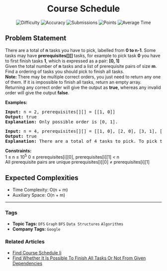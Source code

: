 <h1 align="center">Course Schedule</h1>

<p align="center">
  <img alt="Difficulty" title="Difficulty" src="https://custom-icon-badges.demolab.com/badge/Difficulty: Medium-1F222E?style=for-the-badge&logoColor=white&logo=fire"/>
  <img alt="Accuracy" title="Accuracy" src="https://custom-icon-badges.demolab.com/badge/Accuracy: 51.77%25-1F222E?style=for-the-badge&logoColor=white&logo=target"/>
  <img alt="Submissions" title="Submissions" src="https://custom-icon-badges.demolab.com/badge/Submissions: 82K+-1F222E?style=for-the-badge&logoColor=white&logo=repo"/>
  <img alt="Points" title="Points" src="https://custom-icon-badges.demolab.com/badge/Points: 4-1F222E?style=for-the-badge&logoColor=white&logo=award"/>
  <img alt="Average Time" title="Average Time" src="https://custom-icon-badges.demolab.com/badge/Average%20Time: 25m-1F222E?style=for-the-badge&logoColor=white&logo=clock"/>
</p>

## Problem Statement

There are a total of <b>n</b> tasks you have to pick, labelled from <b>0 to n-1</b>. Some tasks may have <b>prerequisites[][] </b>tasks, for example to pick task <b>0</b> you have to first finish tasks <b>1</b>, which is expressed as a pair: <b>[0, 1]</b><br>Given the total number of <b>n</b> tasks and a list of prerequisite pairs of size <b>m</b>. Find a ordering of tasks you should pick to finish all tasks.<br><b>Note: </b>There may be multiple correct orders, you just need to return any one of them. If it is impossible to finish all tasks, return an empty array. Returning any correct order will give the output as <b>true</b>, whereas any invalid order will give the output <b>false</b>. 

<b>Examples:</b>

<pre><b>Input: </b>n = 2, prerequisites[][] = [[1, 0]]
<b>Output: </b>true<b>
Explanation: </b>Only possible order is [0, 1].</pre>

<pre><b>Input: </b>n = 4, prerequisites[][] = [[1, 0], [2, 0], [3, 1], [3, 2]]
<b>Output: </b>true<b>
Explanation: </b>There are a total of 4 tasks to pick. To pick task 3 you should have finished both tasks 1 and 2. Both tasks 1 and 2 should be pick after you finished task 0. So one correct task order is [0, 1, 2, 3]. Another correct ordering is [0, 2, 1, 3]. Returning any of these order will result in an output of true.
</pre>

<b>Constraints:</b><br>1 ≤ n ≤ 10<sup>5</sup>
0 ≤ prerequisites[i][0], prerequisites[i][1] < n<br>All prerequisite pairs are unique
prerequisites[i][0] ≠ prerequisites[i][1]

## Expected Complexities
- Time Complexity: O(n + m)
- Auxiliary Space: O(n + m)

<hr>

### Tags
- **Topic Tags:** `DFS` `Graph` `BFS` `Data Structures` `Algorithms`
- **Company Tags:** `Google`

### Related Articles
- [Find Course Schedule Ii](https://www.geeksforgeeks.org/find-course-schedule-ii/)
- [Find Whether It Is Possible To Finish All Tasks Or Not From Given Dependencies](https://www.geeksforgeeks.org/find-whether-it-is-possible-to-finish-all-tasks-or-not-from-given-dependencies/)
